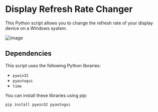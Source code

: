 # Display Refresh Rate Changer

This Python script allows you to change the refresh rate of your display device on a Windows system.

![image](https://github.com/filip-h-999/InstaBot/assets/93609912/6b4c85f4-2d26-4c8d-90a9-9baffc0a71f5)

## Dependencies

This script uses the following Python libraries:

- `pywin32`
- `pyautogui`
- `time`

You can install these libraries using pip:

```
pip install pywin32 pyautogui
```